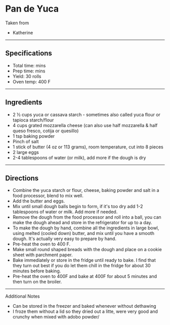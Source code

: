 # Pan de Yuca

Taken from
- Katherine

---
## Specifications
- Total time:  mins
- Prep time:  mins
- Yield: 30 rolls
- Oven temp: 400 F

---
## Ingredients
- 2 ½ cups yuca or cassava starch - sometimes also called yuca flour or tapioca starch/flour
- 4 cups grated mozzarella cheese (can also use half mozzarella & half queso fresco, cotija or quesillo)
- 1 tsp baking powder
- Pinch of salt
- 1 stick of butter (4 oz or 113 grams), room temperature, cut into 8 pieces
- 2 large eggs
- 2-4 tablespoons of water (or milk), add more if the dough is dry

---
## Directions
- Combine the yuca starch or flour, cheese, baking powder and salt in a food processor, blend to mix well.
- Add the butter and eggs.
- Mix until small dough balls begin to form, if it's too dry add 1-2 tablespoons of water or milk. Add more if needed.
- Remove the dough from the food processor and roll into a ball, you can make the dough ahead and store in the refrigerator for up to a day.
- To make the dough by hand, combine all the ingredients in large bowl, using melted (cooled down) butter, and mix until you have a smooth dough. It's actually very easy to prepare by hand.
- Pre-heat the oven to 400 F.
- Make small round shaped breads with the dough and place on a cookie sheet with parchment paper.
- Bake immediately or store in the fridge until ready to bake. I find that they turn out best if you do let them chill in the fridge for about 30 minutes before baking.
- Pre-heat the oven to 400F and bake at 400F for about 5 minutes and then turn on the broiler.

---
Additional Notes
- Can be stored in the freezer and baked whenever without dethawing
- I froze them without a lid so they dried out a litte, were very good and crunchy when mixed with adobo powder/

